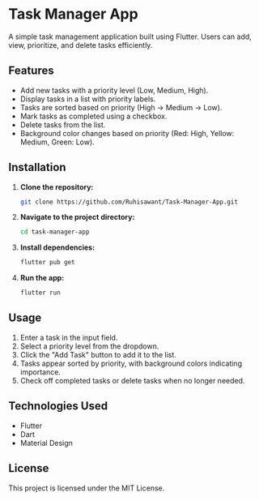 # Task Manager App

A simple task management application built using Flutter. Users can add, view, prioritize, and delete tasks efficiently.

## Features
- Add new tasks with a priority level (Low, Medium, High).
- Display tasks in a list with priority labels.
- Tasks are sorted based on priority (High → Medium → Low).
- Mark tasks as completed using a checkbox.
- Delete tasks from the list.
- Background color changes based on priority (Red: High, Yellow: Medium, Green: Low).

## Installation
1. **Clone the repository:**
   ```bash
   git clone https://github.com/Ruhisawant/Task-Manager-App.git
   ```
2. **Navigate to the project directory:**
   ```bash
   cd task-manager-app
   ```
3. **Install dependencies:**
   ```bash
   flutter pub get
   ```
4. **Run the app:**
   ```bash
   flutter run
   ```

## Usage
1. Enter a task in the input field.
2. Select a priority level from the dropdown.
3. Click the "Add Task" button to add it to the list.
4. Tasks appear sorted by priority, with background colors indicating importance.
5. Check off completed tasks or delete tasks when no longer needed.

## Technologies Used
- Flutter
- Dart
- Material Design

## License
This project is licensed under the MIT License.